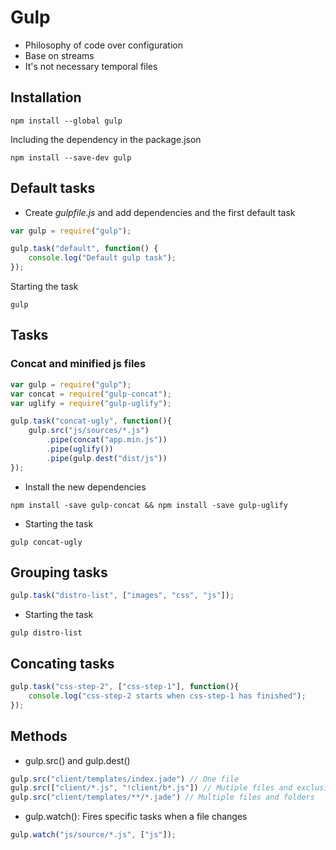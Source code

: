 # Gulp

- Philosophy of code over configuration
- Base on streams
- It's not necessary temporal files

## Installation
```
npm install --global gulp
````
Including the dependency in the package.json
```
npm install --save-dev gulp
```
## Default tasks
- Create *gulpfile.js* and add dependencies and the first default task
```javascript
var gulp = require("gulp");

gulp.task("default", function() {
    console.log("Default gulp task");
});
```
Starting the task
```
gulp
```

## Tasks
### Concat and minified js files
```javascript
var gulp = require("gulp");
var concat = require("gulp-concat");
var uglify = require("gulp-uglify");

gulp.task("concat-ugly", function(){ 
    gulp.src("js/sources/*.js")
        .pipe(concat("app.min.js"))
        .pipe(uglify())
        .pipe(gulp.dest("dist/js"))
});
```
- Install the new dependencies
```
npm install -save gulp-concat && npm install -save gulp-uglify
```
- Starting the task
```
gulp concat-ugly
```

## Grouping tasks
```javascript
gulp.task("distro-list", ["images", "css", "js"]);
```
- Starting the task
```
gulp distro-list
```
## Concating tasks
```javascript
gulp.task("css-step-2", ["css-step-1"], function(){
    console.log("css-step-2 starts when css-step-1 has finished");
});
```

## Methods
- gulp.src() and gulp.dest()
```javascript
gulp.src("client/templates/index.jade") // One file
gulp.src(["client/*.js", "!client/b*.js"]) // Mutiple files and exclusion
gulp.src("client/templates/**/*.jade") // Multiple files and folders
```
- gulp.watch(): Fires specific tasks when a file changes
```javascript
gulp.watch("js/source/*.js", ["js"]);
```